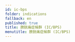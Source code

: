 ```yaml
---
id: ic-bps
folder: indications
fallback: en
published: true
title: 膀胱痛症候群 (IC/BPS)
menutitle: 膀胱痛症候群 (IC/BPS)
---
```

